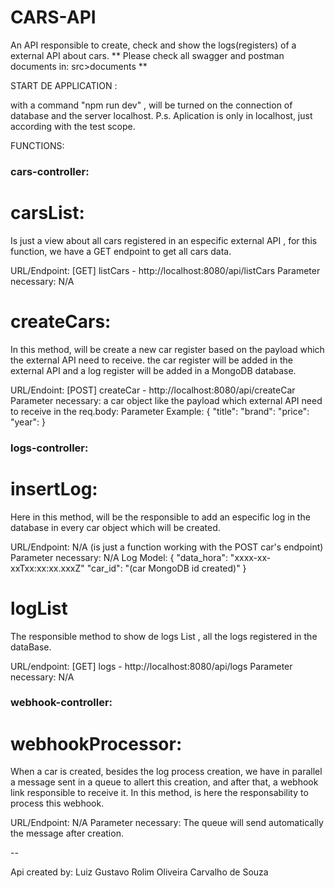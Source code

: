 #  CARS-API
An API responsible to create, check and show the logs(registers) of a external API about cars.
** Please check all swagger and postman documents in: src>documents **

START DE APPLICATION :

with a command "npm run dev" , will be turned on the connection of database and the server localhost.
P.s. Aplication is only in localhost, just according with the test scope.

FUNCTIONS:

### cars-controller:

# carsList:
Is just a view about all cars registered in an especific external API , for this function, we have a GET endpoint to get all cars data.

URL/Endpoint: [GET] listCars - http://localhost:8080/api/listCars 
Parameter necessary: N/A

# createCars:
In this method, will be create a new car register based on the payload which the external API need to receive.
the car register will be added in the external API and a log register will be added in a MongoDB database.

URL/Endoint: [POST] createCar - http://localhost:8080/api/createCar 
Parameter necessary: a car object like the payload which external API need to receive in the req.body:
Parameter Example:
{
    "title":
    "brand":
    "price":
    "year":
}

### logs-controller:

# insertLog:
Here in this method, will be the responsible to add an especific log in the database in every car object which will be created.

URL/Endpoint: N/A (is just a function working with the POST car's endpoint)
Parameter necessary: N/A
Log Model:
{
    "data_hora": "xxxx-xx-xxTxx:xx:xx.xxxZ"
    "car_id": "(car MongoDB id created)"
}

# logList
The responsible method to show de logs List , all the logs registered in the dataBase.

URL/endpoint: [GET] logs - http://localhost:8080/api/logs 
Parameter necessary: N/A

### webhook-controller:

# webhookProcessor:
When a car is created, besides the log process creation, we have in parallel a message sent in a queue to allert this creation, and after that, a webhook link responsible to receive it. In this method, is here the responsability to process this webhook.

URL/Endpoint: N/A
Parameter necessary: The queue will send automatically the message after creation.

--

Api created by: Luiz Gustavo Rolim Oliveira Carvalho de Souza




